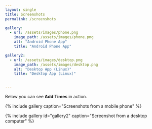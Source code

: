 ```yaml
---
layout: single
title: Screenshots
permalink: /screenshots

gallery:
  - url: /assets/images/phone.png
    image_path: /assets/images/phone.png
    alt: "Android Phone App"
    title: "Android Phone App"

gallery2:
  - url: /assets/images/desktop.png
    image_path: /assets/images/desktop.png
    alt: "Desktop App (Linux)"
    title: "Desktop App (Linux)"


---
```


Below you can see **Add Times** in action.

{% include gallery caption="Screenshots from a mobile phone" %}

{% include gallery id="gallery2" caption="Screenshot from a desktop computer" %}
